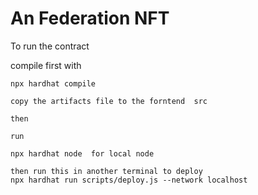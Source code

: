 # An Federation NFT 



To run the contract 

compile first with  

```
npx hardhat compile

copy the artifacts file to the forntend  src 

then 

run

npx hardhat node  for local node

then run this in another terminal to deploy
npx hardhat run scripts/deploy.js --network localhost

```